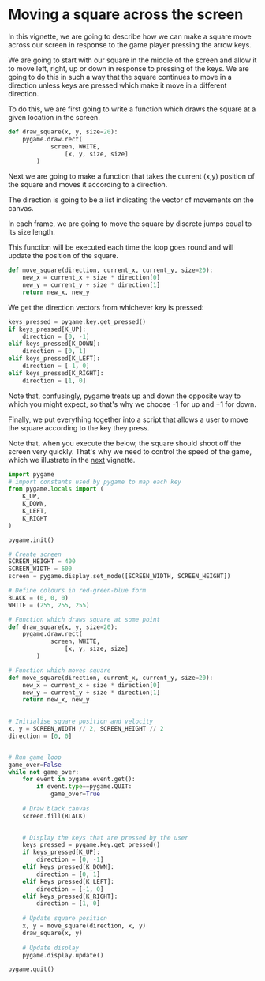 # Moving a square across the screen

In this vignette, we are going to describe how we can make a square move across our screen in response to the game player pressing the arrow keys.

We are going to start with our square in the middle of the screen and allow it to move left, right, up or down in response to pressing of the keys. We are going to do this in such a way that the square continues to move in a direction unless keys are pressed which make it move in a different direction.

To do this, we are first going to write a function which draws the square at a given location in the screen.

```python
def draw_square(x, y, size=20):
    pygame.draw.rect(
            screen, WHITE,
      			[x, y, size, size]
        )
```

Next we are going to make a function that takes the current (x,y) position of the square and moves it according to a direction.

The direction is going to be a list indicating the vector of movements on the canvas.

In each frame, we are going to move the square by discrete jumps equal to its size length.

This function will be executed each time the loop goes round and will update the position of the square.

```python
def move_square(direction, current_x, current_y, size=20):
    new_x = current_x + size * direction[0]
    new_y = current_y + size * direction[1]
    return new_x, new_y
```

We get the direction vectors from whichever key is pressed:

```python
keys_pressed = pygame.key.get_pressed()
if keys_pressed[K_UP]:
    direction = [0, -1]
elif keys_pressed[K_DOWN]:
    direction = [0, 1]
elif keys_pressed[K_LEFT]:
    direction = [-1, 0]
elif keys_pressed[K_RIGHT]:
    direction = [1, 0]
```

Note that, confusingly, pygame treats up and down the opposite way to which you might expect, so that's why we choose -1 for up and +1 for down.

Finally, we put everything together into a script that allows a user to move the square according to the key they press.

Note that, when you execute the below, the square should shoot off the screen very quickly. That's why we need to control the speed of the game, which we illustrate in the [next](./speed.md) vignette.

```python
import pygame
# import constants used by pygame to map each key
from pygame.locals import (
    K_UP,
    K_DOWN,
    K_LEFT,
    K_RIGHT
)

pygame.init()

# Create screen
SCREEN_HEIGHT = 400
SCREEN_WIDTH = 600
screen = pygame.display.set_mode([SCREEN_WIDTH, SCREEN_HEIGHT])

# Define colours in red-green-blue form
BLACK = (0, 0, 0)
WHITE = (255, 255, 255)

# Function which draws square at some point
def draw_square(x, y, size=20):
    pygame.draw.rect(
            screen, WHITE,
      			[x, y, size, size]
        )

# Function which moves square
def move_square(direction, current_x, current_y, size=20):
    new_x = current_x + size * direction[0]
    new_y = current_y + size * direction[1]
    return new_x, new_y
    

# Initialise square position and velocity
x, y = SCREEN_WIDTH // 2, SCREEN_HEIGHT // 2
direction = [0, 0]


# Run game loop
game_over=False
while not game_over:
    for event in pygame.event.get():
        if event.type==pygame.QUIT:
            game_over=True
    
    # Draw black canvas
    screen.fill(BLACK)

    
    # Display the keys that are pressed by the user
    keys_pressed = pygame.key.get_pressed()
    if keys_pressed[K_UP]:
        direction = [0, -1]
    elif keys_pressed[K_DOWN]:
        direction = [0, 1]
    elif keys_pressed[K_LEFT]:
        direction = [-1, 0]
    elif keys_pressed[K_RIGHT]:
        direction = [1, 0]
    
    # Update square position
    x, y = move_square(direction, x, y)
    draw_square(x, y)
    
    # Update display
    pygame.display.update()

pygame.quit()
```

